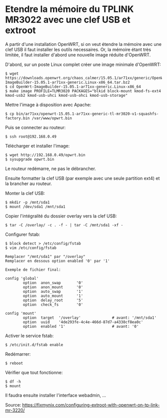 # Etendre la mémoire du TPLINK MR3022 avec une clef USB et extroot

A partir d'une installation OpenWRT, si on veut étendre la mémoire avec une clef USB il faut installer les outils necessaires. Or, la mémoire étant très limitée, 
il faut installer d'abord une nouvelle image réduite d'OpenWRT.

D'abord, sur un poste Linux complet créer une image minimale d'OpenWRT:

	$ wget https://downloads.openwrt.org/chaos_calmer/15.05.1/ar71xx/generic/OpenWrt-ImageBuilder-15.05.1-ar71xx-generic.Linux-x86_64.tar.bz2
	$ cd OpenWrt-ImageBuilder-15.05.1-ar71xx-generic.Linux-x86_64   
	$ make image PROFILE=TLMR3020 PACKAGES="blkid block-mount kmod-fs-ext4 kmod-usb2 kmod-usb-uhci kmod-usb-ohci kmod-usb-storage"  

Mettre l'image à disposition avec Apache:

	$ cp bin/ar71xx/openwrt-15.05.1-ar71xx-generic-tl-mr3020-v1-squashfs-factory.bin /var/www/opwrt.bin

Puis se connecter au routeur:

	$ ssh root@192.168.0.49
	
Télécharger et installer l'image:

	$ wget http://192.168.0.49/opwrt.bin
	$ sysupgrade opwrt.bin

Le routeur redémarre, ne pas le débrancher.

Ensuite formatter la clef USB (par exemple avec une seule partition ext4) et la brancher au routeur.

Monter la clef USB:

	$ mkdir -p /mnt/sda1
	$ mount /dev/sda1 /mnt/sda1

Copier l'intégralité du dossier overlay vers la clef USB:

	$ tar -C /overlay/ -c . -f - | tar -C /mnt/sda1 -xf -

Configurer fstab:

	$ block detect > /etc/config/fstab	
	$ vim /etc/config/fstab

	Remplacer "/mnt/sda1" par "/overlay"
	Remplacer en dessous option enabled '0' par '1'

	Exemple de fichier final:

	config 'global'
        	option  anon_swap       '0'
	        option  anon_mount      '0'
	        option  auto_swap       '1'
	        option  auto_mount      '1'
	        option  delay_root      '5'
	        option  check_fs        '0'

	config 'mount'
	        option  target  '/overlay' 				# avant: '/mnt/sda1'
	        option  uuid    '4de293fe-4c4e-466d-87d7-a4338cf8ea0c'
	        option  enabled '1' 					# avant: '0'

Activer le service fstab:

	$ /etc/init.d/fstab enable

Redémarrer:

	$ reboot

Vérifier que tout fonctionne:

	$ df -h
	$ mount

Il faudra ensuite installer l'interface webadmin, ...

Source: https://fixmynix.com/configuring-extroot-with-openwrt-on-tp-link-mr-3220/
